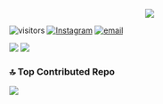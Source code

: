 <p align="center">
  <a href="https://skillicons.dev">
    <img src="https://skillicons.dev/icons?i=github,arch,pytorch,react,vscode,bash,vite" />
  </a>
</p>

![visitors](https://visitor-badge.laobi.icu/badge?page_id=kimgunkrok123.kimgunkrok123) [![Instagram](https://img.shields.io/badge/Instagram-%23E4405F.svg?logo=Instagram&logoColor=white)](https://instagram.com/Kimg92748) [![email](https://img.shields.io/badge/Email-D14836?logo=gmail&logoColor=white)](mailto:kimgunkrok@gmail.com) 

![](https://github-readme-stats.vercel.app/api?username=kimgunkrok123&theme=dark&hide_border=false&include_all_commits=true&count_private=true)
![](https://nirzak-streak-stats.vercel.app/?user=kimgunkrok123&theme=dark&hide_border=false)<br/>

### 🔝 Top Contributed Repo
![](https://github-contributor-stats.vercel.app/api?username=kimgunkrok123&limit=5&theme=dark&combine_all_yearly_contributions=true)
